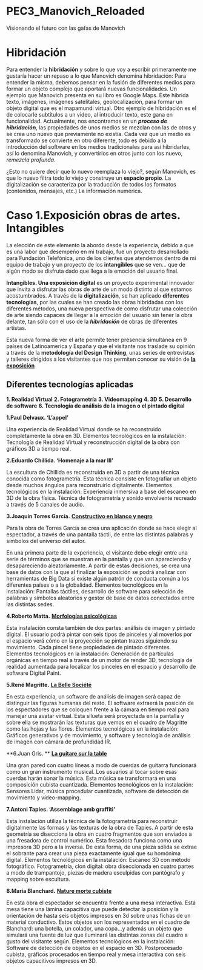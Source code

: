 # PEC3_Manovich_Reloaded
Visionando el futuro con las gafas de Manovich
# Hibridación 

Para entender la **hibridación** y sobre lo que voy a escribir primeramente me gustaría hacer un repaso a lo que Manovich denomina hibridación:
Para entender la misma, debemos pensar en la fusión de diferentes medios para formar un objeto complejo que aportará nuevas funcionalidades. Un ejemplo que Manovich presenta en su libro es Google Maps. Éste hibrida texto, imágenes, imágenes satelitales, geolocalización, para formar un objeto digital que es el mapamundi virtual. Otro ejemplo de hibridación es el de colocarle subtítulos a un video, al introducir texto, este gana en funcionalidad.
Actualmente, nos encontramos en un ***proceso de hibridación***, las propiedades de unos medios se mezclan con las de otros y se crea uno nuevo que previamente no existía. Cada vez que un medio es transformado se convierte en otro diferente, todo es debido a la introducción del software en los medios tradicionales para así hibridarles, así lo denomina Manovich, y convertirlos en otros junto con los nuevo, *remezcla profunda*.

¿Esto no quiere decir que lo nuevo reemplaza lo viejo?, según Manovich, es que lo nuevo filtra todo lo viejo y construye un **espacio propio**. La digitalización se caracteriza por la traducción de todos los formatos (contenidos, mensajes, etc.) La información numérica.

# **Caso 1.Exposición obras de artes. Intangibles**


La elección de este elemento la abordo desde la experiencia, debido a que es una labor que desempeño en mi trabajo, fue un proyecto desarrollado para Fundación Telefónica, uno de los clientes que atendemos dentro de mi equipo de trabajo y un proyecto de los **intangibles** que se ven... que de algún modo se disfruta dado que llega a la emoción del usuario final.

**Intangibles. Una exposición digital** es un proyecto experimental innovador que invita a disfrutar las obras de arte de un modo distinto al que estamos acostumbrados. A través de la **digitalización**, se han aplicado **diferentes tecnologías**, por las cuales se han creado las obras hibridadas con los diferentes métodos, una nueva perspectiva de como disfrutar una colección de arte siendo capaces de llegar a la emoción del usuario sin tener la obra delante, tan sólo con el uso de la ***hibridación*** de obras de diferentes artistas.

Esta nueva forma de ver el arte permite tener presencia simultánea en 9 países de Latinoamerica y España y que el visitante nos traslade su opinión a través de la **metodología del Design Thinking**, unas series de entrevistas y talleres dirigidos a los visitantes que nos permiten conocer su visión de [**la exposición**](https://intangibles.fundaciontelefonica.com/la-exposicion/)

## Diferentes tecnologías aplicadas

**1. Realidad Virtual**
**2. Fotogrametría**
**3. Videomapping**
**4. 3D** 
**5. Desarrollo de software** 
**6. Tecnología de análisis de la imagen o el pintado digital**


**1.Paul Delvaux. ‘L’appel’**

Una experiencia de Realidad Virtual donde se ha reconstruido completamente la obra en 3D. Elementos tecnológicos en la instalación: Tecnología de Realidad Virtual y reconstrucción digital de la obra con gráficos 3D a tiempo real. 

**2.Eduardo Chillida. ‘Homenaje a la mar III’**

La escultura de Chillida es reconstruida en 3D a partir de una técnica conocida como fotogrametría. Esta técnica consiste en fotografiar un objeto desde muchos ángulos para reconstruirlo digitalmente. Elementos tecnológicos en la instalación: Experiencia inmersiva a base del escaneo en 3D de la obra física. Técnica de fotogrametría y sonido envolvente recreado a través de 5 canales de audio.

**3.Joaquín Torres García.** [**Constructivo en blanco y negro**](https://intangiblesvirtual.fundaciontelefonica.com/obras/torresgarcia.html)

Para la obra de Torres García se crea una aplicación donde se hace elegir al espectador, a través de una pantalla táctil, de entre las distintas palabras y símbolos del universo del autor.

En una primera parte de la experiencia, el visitante debe elegir entre una serie de términos que se muestran en la pantalla y que van apareciendo y desapareciendo aleatoriamente. A partir de estas decisiones, se crea una base de datos con la que al finalizar la exposición se podrá analizar con herramientas de Big Data si existe algún patrón de conducta común a los diferentes países o a la globalidad. Elementos tecnológicos en la instalación: Pantallas táctiles, desarrollo de software para selección de palabras y símbolos aleatorios y gestor de base de datos conectados entre las distintas sedes.

**4.Roberto Matta.** [**Morfologías psicológicas**](https://intangiblesvirtual.fundaciontelefonica.com/robertomatta/)

Esta instalación consta también de dos partes: análisis de imagen y pintado digital. El usuario podrá pintar con seis tipos de pinceles y al moverlos por el espacio verá cómo en la proyección se pintan trazos siguiendo su movimiento. Cada pincel tiene propiedades de pintado diferentes. Elementos tecnológicos en la instalación: Generación de partículas orgánicas en tiempo real a través de un motor de render 3D, tecnología de realidad aumentada para localizar los pinceles en el espacio y desarrollo de software Digital Paint.

**5.René Magritte.** [**La Belle Société**](https://intangiblesvirtual.fundaciontelefonica.com/obras/magritte.html)

En esta experiencia, un software de análisis de imagen será capaz de distinguir las figuras humanas del resto. El software extraerá la posición de los espectadores que se coloquen frente a la cámara en tiempo real para manejar una avatar virtual. Esta silueta será proyectada en la pantalla y sobre ella se mostrarán las texturas que vemos en el cuadro de Magritte como las hojas y las flores. Elementos tecnológicos en la instalación: Gráficos generativos y de movimiento, y software y tecnología de análisis de imagen con cámara de profundidad IR. 


**6.Juan Gris. ** [**La guitare sur la table**](https://intangiblesvirtual.fundaciontelefonica.com/juangris/)

Una gran pared con cuatro líneas a modo de cuerdas de guitarra funcionará como un gran instrumento musical. Los usuarios al tocar sobre esas cuerdas harán sonar la música. Esta música se transformará en una composición cubista cuantizada. Elementos tecnológicos en la instalación: Sensores Lidar, música procedular cuantizada, software de detección de movimiento y vídeo-mapping.

**7.Antoni Tapies. ‘Assemblage amb graffiti’**

Esta instalación utiliza la técnica de la fotogrametría para reconstruir digitalmente las formas y las texturas de la obra de Tapies. A partir de esta geometría se disecciona la obra en cuatro fragmentos que son enviados a una fresadora de control numérico. Esta fresadora funciona como una impresora 3D pero a la inversa. De esta forma, de una pieza sólida se extrae el sobrante para crear una pieza exactamente igual que su homónima digital. Elementos tecnológicos en la instalación: Escaneo 3D con método fotográfico. Fotogrametría, clon digital: obra diseccionada en cuatro partes a modo de trampantojo, piezas de madera esculpidas con pantógrafo y mapping sobre escultura.

**8.Maria Blanchard.** [**Nature morte cubiste**](https://intangiblesvirtual.fundaciontelefonica.com/blanchard/)

En esta obra el espectador se encuentra frente a una mesa interactiva. Esta mesa tiene una lámina capacitiva que puede detectar la posición y la orientación de hasta seis objetos impresos en 3d sobre unas fichas de un material conductivo. Estos objetos son los representados en el cuadro de Blanchard: una botella, un colador, una copa…y además un objeto que simulará una fuente de luz que iluminará las distintas zonas del cuadro a gusto del visitante según. Elementos tecnológicos en la instalación: Software de detección de objetos en el espacio en 3D. Postprocesado cubista, gráficos procesados en tiempo real y mesa interactiva con seis objetos capacitivos impresos en 3D.
